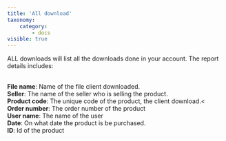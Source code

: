 ```yaml
---
title: 'All download'
taxonomy:
    category:
        - docs
visible: true
---
```


ALL downloads will list all the downloads done in your account. The report details includes:

<br>**File name**: Name of the file client downloaded.
<br>**Seller**: The name of the seller who is selling the product.
<br>**Product code**: The unique code of the product, the client download.<
<br>**Order number**: The order number of the product
<br>**User name**: The name of the user
<br>**Date**: On what date the product is be purchased.
<br>**ID**: Id of the product
